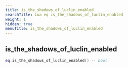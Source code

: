 ```yaml
---
title: is_the_shadows_of_luclin_enabled
searchTitle: Lua eq is_the_shadows_of_luclin_enabled
weight: 1
hidden: true
menuTitle: is_the_shadows_of_luclin_enabled
---
```

## is_the_shadows_of_luclin_enabled
```lua
eq.is_the_shadows_of_luclin_enabled() -- bool
```